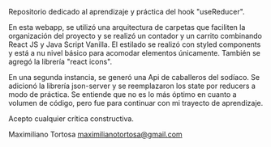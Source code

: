 Repositorio dedicado al aprendizaje y práctica del hook "useReducer".

En esta webapp, se utilizó una arquitectura de carpetas que faciliten la organización del proyecto y se realizó un contador y un carrito combinando React JS y Java Script Vanilla. El estilado se realizó con styled components y está a nu nivel básico para acomodar elementos únicamente. También se agregó la librería "react icons".

En una segunda instancia, se generó una Api de caballeros del sodíaco. Se adicionó la librería json-server y se reemplazaron los state por reducers a modo de práctica. Se entiende que no es lo más óptimo en cuanto a volumen de código, pero fue para continuar con mi trayecto de aprendizaje.

Acepto cualquier crítica constructiva.

Maximiliano Tortosa
maximilianotortosa@gmail.com
